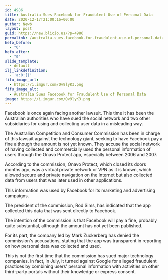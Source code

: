 ```yaml
---
id: 4986
title: Australia Sues Facebook for Fraudulent Use of Personal Data
date: 2020-12-17T21:00:16+00:00
author: Newb
layout: post
guid: https://new.blicio.us/?p=4986
permalink: /australia-sues-facebook-for-fraudulent-use-of-personal-data/
hefo_before:
  - "0"
hefo_after:
  - "0"
slide_template:
  - default
ilj_linkdefinition:
  - 'a:0:{}'
fifu_image_url:
  - https://i.imgur.com/Qv9lyK3.png
fifu_image_alt:
  - Australia Sues Facebook for Fraudulent Use of Personal Data
image: https://i.imgur.com/Qv9lyK3.png
---
```

Facebook is once again facing another lawsuit. This time it has been the Australian authorities who have sued the social network and two other subsidiaries for using and collecting user data in a misleading way.

The Australian Competition and Consumer Commission has been in charge of this lawsuit against the technology giant, seeking to have Facebook pay a fine although the amount is not yet known. They accuse the social network of having collected and commercially used the personal information of users through the Onavo Protect app, especially between 2006 and 2007.

According to the commission, Onavo Protect, which closed its doors months ago, was a virtual private network or VPN as it is known, which allowed secure and private navigation on the Internet but also collected data from users that was later used in other applications. 

This information was used by Facebook for its marketing and advertising campaigns.

The president of the commission, Rod Sims, has indicated that the app collected this data that was sent directly to Facebook.

The intention of the commission is that Facebook will pay a fine, probably quite substantial, although the amount has not yet been published.

For its part, the company led by Mark Zuckerberg has denied the commission's accusations, stating that the app was transparent in reporting on how personal data was collected and used.

This is not the first time that the commission has sued major technology companies. In fact, in July, it turned against Google for alleged fraudulent practices by combining users' personal information with activities on other third-party portals without their knowledge or express consent.